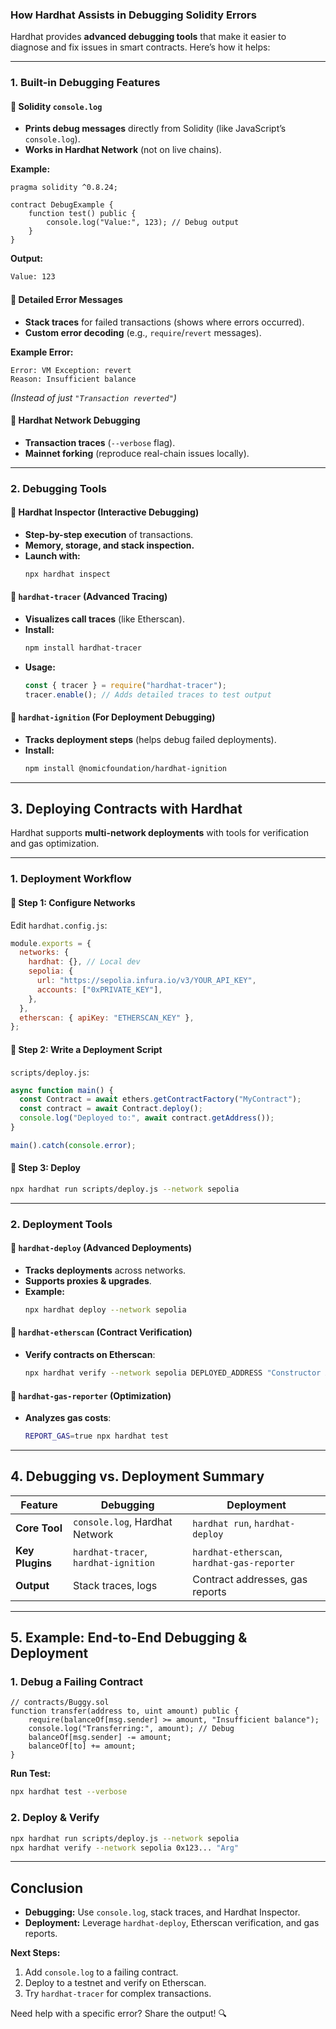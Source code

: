 ### **How Hardhat Assists in Debugging Solidity Errors**  

Hardhat provides **advanced debugging tools** that make it easier to diagnose and fix issues in smart contracts. Here’s how it helps:

---

### **1. Built-in Debugging Features**  

#### **🔹 Solidity `console.log`**  
- **Prints debug messages** directly from Solidity (like JavaScript’s `console.log`).  
- **Works in Hardhat Network** (not on live chains).  

**Example:**  
```solidity
pragma solidity ^0.8.24;

contract DebugExample {
    function test() public {
        console.log("Value:", 123); // Debug output
    }
}
```
**Output:**  
```sh
Value: 123
```

#### **🔹 Detailed Error Messages**  
- **Stack traces** for failed transactions (shows where errors occurred).  
- **Custom error decoding** (e.g., `require`/`revert` messages).  

**Example Error:**  
```
Error: VM Exception: revert  
Reason: Insufficient balance  
```
*(Instead of just `"Transaction reverted"`)*  

#### **🔹 Hardhat Network Debugging**  
- **Transaction traces** (`--verbose` flag).  
- **Mainnet forking** (reproduce real-chain issues locally).  

---

### **2. Debugging Tools**  

#### **🔸 Hardhat Inspector (Interactive Debugging)**  
- **Step-by-step execution** of transactions.  
- **Memory, storage, and stack inspection.**  
- **Launch with:**  
  ```sh
  npx hardhat inspect
  ```

#### **🔸 `hardhat-tracer` (Advanced Tracing)**  
- **Visualizes call traces** (like Etherscan).  
- **Install:**  
  ```sh
  npm install hardhat-tracer
  ```
- **Usage:**  
  ```javascript
  const { tracer } = require("hardhat-tracer");
  tracer.enable(); // Adds detailed traces to test output
  ```

#### **🔸 `hardhat-ignition` (For Deployment Debugging)**  
- **Tracks deployment steps** (helps debug failed deployments).  
- **Install:**  
  ```sh
  npm install @nomicfoundation/hardhat-ignition
  ```

---

## **3. Deploying Contracts with Hardhat**  

Hardhat supports **multi-network deployments** with tools for verification and gas optimization.  

---

### **1. Deployment Workflow**  

#### **🔹 Step 1: Configure Networks**  
Edit `hardhat.config.js`:  
```javascript
module.exports = {
  networks: {
    hardhat: {}, // Local dev
    sepolia: {
      url: "https://sepolia.infura.io/v3/YOUR_API_KEY",
      accounts: ["0xPRIVATE_KEY"],
    },
  },
  etherscan: { apiKey: "ETHERSCAN_KEY" },
};
```

#### **🔹 Step 2: Write a Deployment Script**  
`scripts/deploy.js`:  
```javascript
async function main() {
  const Contract = await ethers.getContractFactory("MyContract");
  const contract = await Contract.deploy();
  console.log("Deployed to:", await contract.getAddress());
}

main().catch(console.error);
```

#### **🔹 Step 3: Deploy**  
```sh
npx hardhat run scripts/deploy.js --network sepolia
```

---

### **2. Deployment Tools**  

#### **🔸 `hardhat-deploy` (Advanced Deployments)**  
- **Tracks deployments** across networks.  
- **Supports proxies & upgrades**.  
- **Example:**  
  ```sh
  npx hardhat deploy --network sepolia
  ```

#### **🔸 `hardhat-etherscan` (Contract Verification)**  
- **Verify contracts on Etherscan**:  
  ```sh
  npx hardhat verify --network sepolia DEPLOYED_ADDRESS "Constructor Arg"
  ```

#### **🔸 `hardhat-gas-reporter` (Optimization)**  
- **Analyzes gas costs**:  
  ```sh
  REPORT_GAS=true npx hardhat test
  ```

---

## **4. Debugging vs. Deployment Summary**  

| **Feature**       | **Debugging**                          | **Deployment**                          |
|-------------------|----------------------------------------|-----------------------------------------|
| **Core Tool**     | `console.log`, Hardhat Network         | `hardhat run`, `hardhat-deploy`         |
| **Key Plugins**   | `hardhat-tracer`, `hardhat-ignition`   | `hardhat-etherscan`, `hardhat-gas-reporter` |
| **Output**        | Stack traces, logs                     | Contract addresses, gas reports         |

---

## **5. Example: End-to-End Debugging & Deployment**  

### **1. Debug a Failing Contract**  
```solidity
// contracts/Buggy.sol
function transfer(address to, uint amount) public {
    require(balanceOf[msg.sender] >= amount, "Insufficient balance");
    console.log("Transferring:", amount); // Debug
    balanceOf[msg.sender] -= amount;
    balanceOf[to] += amount;
}
```
**Run Test:**  
```sh
npx hardhat test --verbose
```

### **2. Deploy & Verify**  
```sh
npx hardhat run scripts/deploy.js --network sepolia
npx hardhat verify --network sepolia 0x123... "Arg"
```

---

## **Conclusion**  
- **Debugging:** Use `console.log`, stack traces, and Hardhat Inspector.  
- **Deployment:** Leverage `hardhat-deploy`, Etherscan verification, and gas reports.  

**Next Steps:**  
1. Add `console.log` to a failing contract.  
2. Deploy to a testnet and verify on Etherscan.  
3. Try `hardhat-tracer` for complex transactions.  

Need help with a specific error? Share the output! 🔍